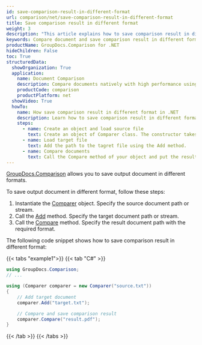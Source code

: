 ```yaml
---
id: save-comparison-result-in-different-format
url: comparison/net/save-comparison-result-in-different-format
title: Save comparison result in different format
weight: 3
description: "This article explains how to save comparison result in different format after files comparison within your .NET applications using GroupDocs.Comparison for .NET."
keywords: Compare document and save comparison result in different format
productName: GroupDocs.Comparison for .NET
hideChildren: False
toc: True
structuredData:
  showOrganization: True
  application:
    name: Document Comparison
    description: Compare documents natively with high performance using C# language and GroupDocs.Comparison for .NET
    productCode: comparison
    productPlatform: net
  showVideo: True
  howTo:
    name: How save comparison result in different format in .NET
    description: Learn how to save comparison result in different format in .NET step by step
    steps:
      - name: Create an object and load source file
        text: Create an object of Comparer class. The constructor takes the source file path parameter. You may specify absolute or relative file path as per your requirements.
      - name: Load target file
        text: Add the path to the tagret file using the Add method.
      - name: Compare documents
        text: Call the Compare method of your object and put the resulting file path parameter.
---
```


[GroupDocs.Comparison](https://products.groupdocs.com/comparison/net) allows you to save output document in different formats.

To save output document in different format, follow these steps:

1.  Instantiate the [Comparer](https://reference.groupdocs.com/net/comparison/groupdocs.comparison/comparer) object. Specify the source document path or stream.
2.  Call the [Add](https://reference.groupdocs.com/net/comparison/groupdocs.comparison/comparer/methods/add/index) method. Specify the target document path or stream.
3.  Call the [Compare](https://reference.groupdocs.com/net/comparison/groupdocs.comparison/comparer/methods/compare/index) method. Specify the result document path with the required format.

The following code snippet shows how to save comparison result in different format:

{{< tabs "example1">}}
{{< tab "C#" >}}
```csharp
using GroupDocs.Comparison;
// ...

using (Comparer comparer = new Comparer("source.txt"))
{
    // Add target document
    comparer.Add("target.txt");

    // Compare and save comparison result
    comparer.Compare("result.pdf");
}
```
{{< /tab >}}
{{< /tabs >}}
